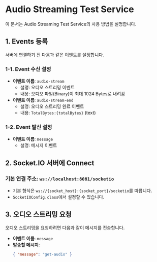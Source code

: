 # Audio Streaming Test Service

이 문서는 Audio Streaming Test Service의 사용 방법을 설명합니다.

## 1. Events 등록

서버에 연결하기 전 다음과 같은 이벤트를 설정합니다.

### 1-1. Event 수신 설정

- **이벤트 이름**: `audio-stream`
  - 설명: 오디오 스트리밍 이벤트
  - 내용: 오디오 파일(Binary)이 최대 1024 Bytes로 내려감
- **이벤트 이름**: `audio-stream-end`
  - 설명: 오디오 스트리밍 완료 이벤트
  - 내용: `TotalBytes:{totalBytes}` (text)

### 1-2. Event 발신 설정

- **이벤트 이름**: `message`
  - 설명: 메시지 이벤트

## 2. Socket.IO 서버에 Connect

### 기본 연결 주소: `ws://localhost:8081/socketio`
- 기본 형식은 `ws://{socket_host}:{socket_port}/socketio`를 따릅니다.
- `SocketIOConfig.class`에서 설정할 수 있습니다.

## 3. 오디오 스트리밍 요청

오디오 스트리밍을 요청하려면 다음과 같이 메시지를 전송합니다.

- **이벤트 이름**: `message`
- **발송할 메시지**: 
  ```json
  { "message": "get-audio" }
  ```
